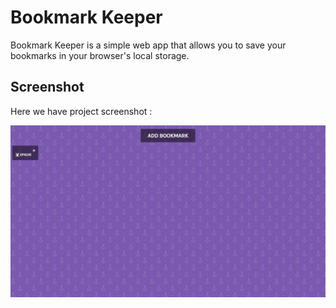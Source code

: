 # Bookmark Keeper
Bookmark Keeper is a simple web app that allows you to save your bookmarks in your browser's local storage.

## Screenshot
Here we have project screenshot :

![screenshot](screenshot.jpeg)

